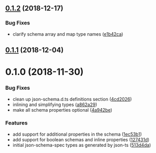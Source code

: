 <a name="0.1.2"></a>
## [0.1.2](https://bitbucket.org/atlassian/json-schema-spec-types/compare/0.1.1...0.1.2) (2018-12-17)


### Bug Fixes

* clarify schema array and map type names ([e1b42ca](https://bitbucket.org/atlassian/json-schema-spec-types/commits/e1b42ca))



<a name="0.1.1"></a>
## [0.1.1](https://bitbucket.org/atlassian/json-schema-spec-types/compare/0.1.0...0.1.1) (2018-12-04)



<a name="0.1.0"></a>
# 0.1.0 (2018-11-30)


### Bug Fixes

* clean up json-schema.d.ts definitions section ([4cd2026](https://bitbucket.org/atlassian/json-schema-spec-types/commits/4cd2026))
* inlining and simplifying types ([a862a29](https://bitbucket.org/atlassian/json-schema-spec-types/commits/a862a29))
* make all schema properties optional ([4a942be](https://bitbucket.org/atlassian/json-schema-spec-types/commits/4a942be))


### Features

* add support for additional properties in the schema ([1ec53b1](https://bitbucket.org/atlassian/json-schema-spec-types/commits/1ec53b1))
* add support for boolean schemas and inline properties ([127431d](https://bitbucket.org/atlassian/json-schema-spec-types/commits/127431d))
* initial json-schema-spec types as generated by json-ts ([513d4da](https://bitbucket.org/atlassian/json-schema-spec-types/commits/513d4da))



